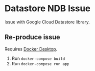 # Datastore NDB Issue

Issue with Google Cloud Datastore library.

## Re-produce issue

Requires [Docker Desktop](https://www.docker.com/products/docker-desktop).

 1. Run `docker-compose build`
 2. Run `docker-compose run app`
